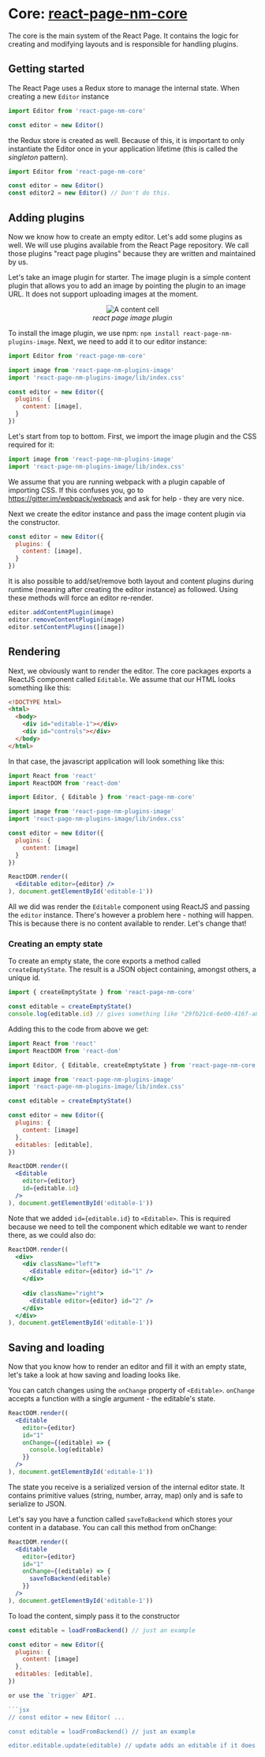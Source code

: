 # Core: [react-page-nm-core](https://www.npmjs.com/package/react-page-nm-core)

The core is the main system of the React Page. It contains the logic for creating and modifying
layouts and is responsible for handling plugins.

## Getting started

The React Page uses a Redux store to manage the internal state. When creating a new `Editor` instance

```jsx
import Editor from 'react-page-nm-core'

const editor = new Editor()
```

the Redux store is created as well. Because of this, it is important to only instantiate the Editor once in your
application lifetime (this is called the *singleton* pattern).

```jsx
import Editor from 'react-page-nm-core'

const editor = new Editor()
const editor2 = new Editor() // Don't do this.
```

## Adding plugins

Now we know how to create an empty editor. Let's add some plugins as well. We will use plugins available from the React Page repository. We call those plugins "react page plugins" because they are written and maintained by us.

Let's take an image plugin for starter. The image plugin is a simple content plugin that allows you to add an image by pointing the plugin to an image URL. It does not support uploading images at the moment.

<p>
  <figure align="center">
    <img alt="A content cell" src="./images/content-cell.png"><br>
    <figcaption align="center"><em>react page image plugin</em></figcaption>
  </figure>
</p>

To install the image plugin, we use npm: `npm install react-page-nm-plugins-image`. Next, we need to add it
to our editor instance:

```jsx
import Editor from 'react-page-nm-core'

import image from 'react-page-nm-plugins-image'
import 'react-page-nm-plugins-image/lib/index.css'

const editor = new Editor({
  plugins: {
    content: [image],
  }
})
```

Let's start from top to bottom. First, we import the image plugin and the CSS required for it:

```jsx
import image from 'react-page-nm-plugins-image'
import 'react-page-nm-plugins-image/lib/index.css'
```

We assume that you are running webpack with a plugin capable of importing CSS. If this confuses you, go
to https://gitter.im/webpack/webpack and ask for help - they are very nice.

Next we create the editor instance and pass the image content plugin via the constructor.

```jsx
const editor = new Editor({
  plugins: {
    content: [image],
  }
})
```

It is also possible to add/set/remove both layout and content plugins during runtime
(meaning after creating the editor instance) as followed. Using these methods will force an editor re-render.

```jsx
editor.addContentPlugin(image)
editor.removeContentPlugin(image)
editor.setContentPlugins([image])
```

## Rendering

Next, we obviously want to render the editor. The core packages exports a ReactJS component called `Editable`. We assume
that our HTML looks something like this:

```html
<!DOCTYPE html>
<html>
  <body>
    <div id="editable-1"></div>
    <div id="controls"></div>
  </body>
</html>
```

In that case, the javascript application will look something like this:

```jsx
import React from 'react'
import ReactDOM from 'react-dom'

import Editor, { Editable } from 'react-page-nm-core'

import image from 'react-page-nm-plugins-image'
import 'react-page-nm-plugins-image/lib/index.css'

const editor = new Editor({
  plugins: {
    content: [image]
  }
})

ReactDOM.render((
  <Editable editor={editor} />
), document.getElementById('editable-1'))
```

All we did was render the `Editable` component using ReactJS and passing the `editor` instance. There's however a problem here - nothing will happen. This is because there is no content available to render. Let's change that!

### Creating an empty state

To create an empty state, the core exports a method called `createEmptyState`. The result is a JSON object containing, amongst others, a unique id.

```jsx
import { createEmptyState } from 'react-page-nm-core'

const editable = createEmptyState()
console.log(editable.id) // gives something like "29fb21c6-6e00-416f-a8e1-2be9fb84801c"
```

Adding this to the code from above we get:

```jsx
import React from 'react'
import ReactDOM from 'react-dom'

import Editor, { Editable, createEmptyState } from 'react-page-nm-core'

import image from 'react-page-nm-plugins-image'
import 'react-page-nm-plugins-image/lib/index.css'

const editable = createEmptyState()

const editor = new Editor({
  plugins: {
    content: [image]
  },
  editables: [editable],
})

ReactDOM.render((
  <Editable
    editor={editor}
    id={editable.id}
  />
), document.getElementById('editable-1'))
```

Note that we added `id={editable.id}` to `<Editable>`. This is required because we need to tell the component
which editable we want to render there, as we could also do:

```jsx
ReactDOM.render((
  <div>
    <div className="left">
      <Editable editor={editor} id="1" />  
    </div>
    
    <div className="right">
      <Editable editor={editor} id="2" />    
    </div>
  </div>
), document.getElementById('editable-1'))
```

## Saving and loading

Now that you know how to render an editor and fill it with an empty state, let's take a look at how
saving and loading looks like.

You can catch changes using the `onChange` property of `<Editable>`. `onChange` accepts a function with a single
argument - the editable's state.

```jsx
ReactDOM.render((
  <Editable
    editor={editor}
    id="1"
    onChange={(editable) => {
      console.log(editable)
    }}
  />
), document.getElementById('editable-1'))
```

The state you receive is a serialized version of the internal editor state. It contains primitive values (string, number, array, map) only and is safe to serialize to JSON.

Let's say you have a function called `saveToBackend` which stores your content in a database. You can call this method from onChange:

```jsx
ReactDOM.render((
  <Editable
    editor={editor}
    id="1"
    onChange={(editable) => {
      saveToBackend(editable)
    }}
  />
), document.getElementById('editable-1'))
```

To load the content, simply pass it to the constructor

```jsx
const editable = loadFromBackend() // just an example

const editor = new Editor({
  plugins: {
    content: [image]
  },
  editables: [editable],
})

or use the `trigger` API.

```jsx
// const editor = new Editor( ...

const editable = loadFromBackend() // just an example

editor.editable.update(editable) // update adds an editable if it does not exist yet, or updates it when it exists in the store.
```
